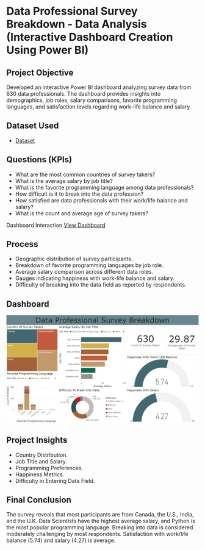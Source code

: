 # Data Professional Survey Breakdown - Data Analysis (Interactive Dashboard Creation Using Power BI)
## Project Objective
Developed an interactive Power BI dashboard analyzing survey data from 630 data professionals. The dashboard provides insights into demographics, job roles, salary comparisons, favorite programming languages, and satisfaction levels regarding work-life balance and salary.

## Dataset Used

- <a href="https://github.com/Muhammad-Allaithi/Data-Analysis-Dashboard-Power-BI/blob/main/Data%20Professional%20Survey%20Breakdown.pbix">Dataset</a>

## Questions (KPIs)

- What are the most common countries of survey takers?
- What is the average salary by job title?
- What is the favorite programming language among data professionals?
- How difficult is it to break into the data profession?
- How satisfied are data professionals with their work/life balance and salary?
- What is the count and average age of survey takers?

Dashboard Interaction <a href="https://github.com/Muhammad-Allaithi/Data-Analysis-Dashboard-Power-BI/blob/main/Screenshot%202024-09-30%20173409.png">View Dashboard</a>

## Process

- Geographic distribution of survey participants.
- Breakdown of favorite programming languages by job role.
- Average salary comparison across different data roles.
- Gauges indicating happiness with work-life balance and salary.
- Difficulty of breaking into the data field as reported by respondents.

## Dashboard

![Screenshot 2024-09-30 173409](https://github.com/Muhammad-Allaithi/Data-Analysis-Dashboard-Power-BI/blob/main/Screenshot%202024-09-30%20173409.png)

## Project Insights

- Country Distribution.
- Job Title and Salary.
- Programming Preferences.
- Happiness Metrics.
- Difficulty in Entering Data Field.

## Final Conclusion

The survey reveals that most participants are from Canada, the U.S., India, and the U.K. Data Scientists have the highest average salary, and Python is the most popular programming language. Breaking into data is considered moderately challenging by most respondents. Satisfaction with work/life balance (5.74) and salary (4.27) is average.
